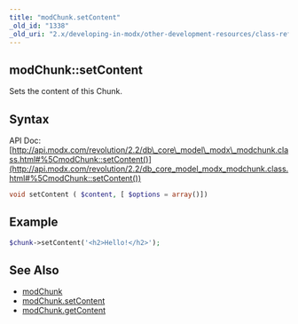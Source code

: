 ```yaml
---
title: "modChunk.setContent"
_old_id: "1338"
_old_uri: "2.x/developing-in-modx/other-development-resources/class-reference/modchunk/modchunk.setcontent"
---
```


## modChunk::setContent

Sets the content of this Chunk.

## Syntax

API Doc: [http://api.modx.com/revolution/2.2/db\_core\_model\_modx\_modchunk.class.html#%5CmodChunk::setContent()](http://api.modx.com/revolution/2.2/db_core_model_modx_modchunk.class.html#%5CmodChunk::setContent())

``` php
void setContent ( $content, [ $options = array()])
```

## Example

``` php
$chunk->setContent('<h2>Hello!</h2>');
```

## See Also

- [modChunk](extending-modx/core-model/modchunk)
- [modChunk.setContent](extending-modx/core-model/modchunk/modchunk.setcontent)
- [modChunk.getContent](extending-modx/core-model/modchunk/modchunk.getcontent)
